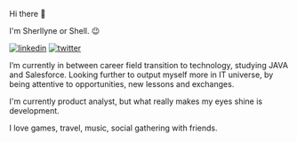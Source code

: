 Hi there 👋

I'm Sherllyne or Shell. 😉

[![linkedin](https://img.shields.io/badge/linkedin-0A66C2?style=for-the-badge&logo=linkedin&logoColor=white)](https://www.linkedin.com/in/sherllynepontes/)
[![twitter](https://img.shields.io/badge/twitter-1DA1F2?style=for-the-badge&logo=twitter&logoColor=white)](https://twitter.com/shellmpontes)

I’m currently in between career field transition to technology, studying JAVA and Salesforce. Looking further to output myself more in IT universe, by being  attentive to opportunities, new lessons and exchanges.

I'm currently product analyst, but what really makes my eyes shine is development.

I love games, travel, music, social gathering with friends.

<!---
shellpontes/shellpontes is a ✨ special ✨ repository because its `README.md` (this file) appears on your GitHub profile.
You can click the Preview link to take a look at your changes.
--->
